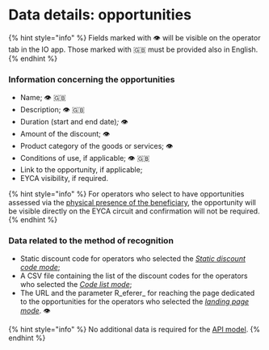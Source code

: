 # Data details: opportunities

{% hint style="info" %} Fields marked with 👁 will be visible on the operator tab in the IO app. Those marked with 🇬🇧 must be provided also in English. {% endhint %}

### Information concerning the opportunities

* Name; 👁 🇬🇧
* Description; 👁 🇬🇧
* Duration (start and end date)_;_ 👁 
* Amount of the discount; 👁 
* Product category of the goods or services; 👁
* Conditions of use, if applicable; 👁 🇬🇧
* Link to the opportunity, if applicable; 
* EYCA visibility, if required.

{% hint style="info" %} For operators who select to have opportunities assessed via the [physical presence of the beneficiary](../le-modalita-di-riconoscimento-e-validazione-delthe-opportunities/physical-presence-of-the-beneficiary.md), the opportunity will be visible directly on the EYCA circuit and confirmation will not be required. {% endhint %}

### Data related to the method of recognition

* Static discount code for operators who selected the [_Static discount code mode_;](../le-modalita-di-riconoscimento-e-validazione-delthe-opportunities/static-discount-code-mode.md) 
* A CSV file containing the list of the discount codes for the operators who selected the [_Code list mode_](../le-modalita-di-riconoscimento-e-validazione-delthe-opportunities/static-code-list-mode.md); 
* The URL and the parameter R\_eferer\_ for reaching the page dedicated to the opportunities for the operators who selected the [_landing page mode_](../le-modalita-di-riconoscimento-e-validazione-delthe-opportunities/landing-page-mode.md). 👁

{% hint style="info" %} No additional data is required for the [API model](../le-modalita-di-riconoscimento-e-validazione-delthe-opportunities/api-mode.md). {% endhint %}